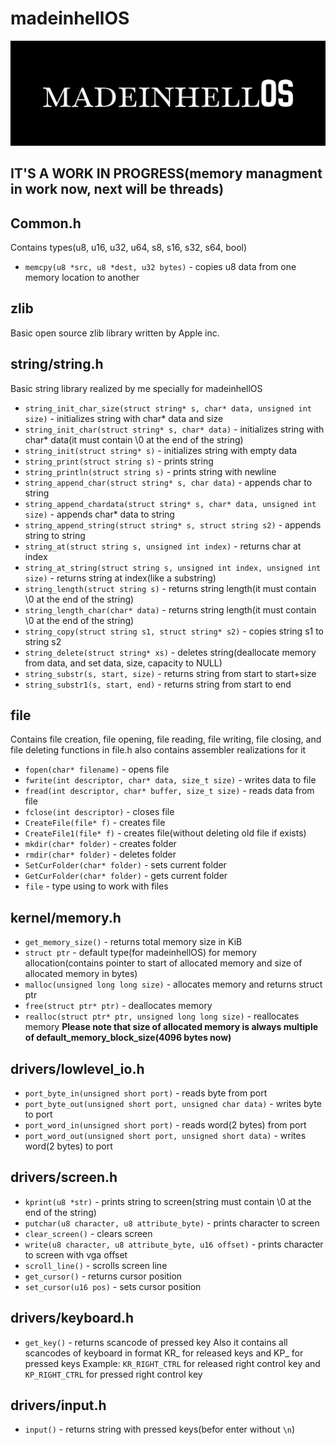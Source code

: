 # madeinhellOS
![](https://github.com/jonhef/madeinhellOS/blob/master/banner.png?raw=true)

## IT'S A WORK IN PROGRESS(memory managment in work now, next will be threads)

## Common.h
Contains types(u8, u16, u32, u64, s8, s16, s32, s64, bool)
- `memcpy(u8 *src, u8 *dest, u32 bytes)` - copies u8 data from one memory location to another
## zlib
Basic open source zlib library written by Apple inc.
## string/string.h
Basic string library realized by me specially for madeinhellOS
- `string_init_char_size(struct string* s, char* data, unsigned int size)` - initializes string with char* data and size
- `string_init_char(struct string* s, char* data)` - initializes string with char* data(it must contain \0 at the end of the string)
- `string_init(struct string* s)` - initializes string with empty data
- `string_print(struct string s)` - prints string
- `string_println(struct string s)` - prints string with newline
- `string_append_char(struct string* s, char data)` - appends char to string
- `string_append_chardata(struct string* s, char* data, unsigned int size)` - appends char* data to string
- `string_append_string(struct string* s, struct string s2)` - appends string to string
- `string_at(struct string s, unsigned int index)` - returns char at index
- `string_at_string(struct string s, unsigned int index, unsigned int size)` - returns string at index(like a substring)
- `string_length(struct string s)` - returns string length(it must contain \0 at the end of the string)
- `string_length_char(char* data)` - returns string length(it must contain \0 at the end of the string)
- `string_copy(struct string s1, struct string* s2)` - copies string s1 to string s2
- `string_delete(struct string* xs)` - deletes string(deallocate memory from data, and set data, size, capacity to NULL)
- `string_substr(s, start, size)` - returns string from start to start+size
- `string_substr1(s, start, end)` - returns string from start to end
## file
Contains file creation, file opening, file reading, file writing, file closing, and file deleting functions in file.h also contains assembler realizations for it
- `fopen(char* filename)` - opens file
- `fwrite(int descriptor, char* data, size_t size)` - writes data to file
- `fread(int descriptor, char* buffer, size_t size)` - reads data from file
- `fclose(int descriptor)` - closes file
- `CreateFile(file* f)` - creates file
- `CreateFile1(file* f)` - creates file(without deleting old file if exists)
- `mkdir(char* folder)` - creates folder
- `rmdir(char* folder)` - deletes folder
- `SetCurFolder(char* folder)` - sets current folder
- `GetCurFolder(char* folder)` - gets current folder
- `file` - type using to work with files
## kernel/memory.h
- `get_memory_size()` - returns total memory size in KiB
- `struct ptr` - default type(for madeinhellOS) for memory allocation(contains pointer to start of allocated memory and size of allocated memory in bytes)
- `malloc(unsigned long long size)` - allocates memory and returns struct ptr
- `free(struct ptr* ptr)` - deallocates memory
- `realloc(struct ptr* ptr, unsigned long long size)` - reallocates memory
**Please note that size of allocated memory is always multiple of default_memory_block_size(4096 bytes now)**
## drivers/lowlevel_io.h
- `port_byte_in(unsigned short port)` - reads byte from port
- `port_byte_out(unsigned short port, unsigned char data)` - writes byte to port
- `port_word_in(unsigned short port)` - reads word(2 bytes) from port
- `port_word_out(unsigned short port, unsigned short data)` - writes word(2 bytes) to port
## drivers/screen.h
- `kprint(u8 *str)` - prints string to screen(string must contain \0 at the end of the string)
- `putchar(u8 character, u8 attribute_byte)` - prints character to screen
- `clear_screen()` - clears screen
- `write(u8 character, u8 attribute_byte, u16 offset)` - prints character to screen with vga offset
- `scroll_line()` - scrolls screen line
- `get_cursor()` - returns cursor position
- `set_cursor(u16 pos)` - sets cursor position
## drivers/keyboard.h
- `get_key()` - returns scancode of pressed key
Also it contains all scancodes of keyboard in format KR_<key> for released keys and KP_<key> for pressed keys
Example: `KR_RIGHT_CTRL` for released right control key and `KP_RIGHT_CTRL` for pressed right control key
## drivers/input.h
- `input()` - returns string with pressed keys(befor enter without `\n`)